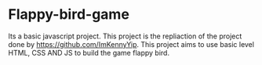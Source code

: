 # Flappy-bird-game
Its a basic javascript project. This project is the repliaction of the project done by https://github.com/ImKennyYip. This project aims to use basic level HTML, CSS AND JS to build the game flappy bird.
